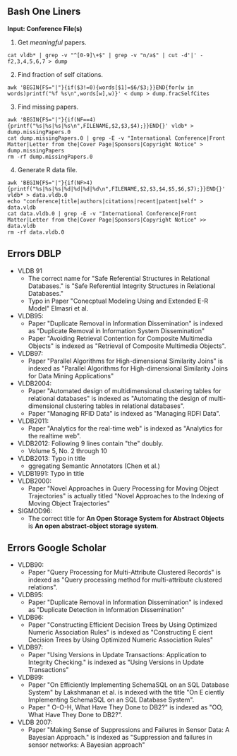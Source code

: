 ## Bash One Liners
__Input: Conference File(s)__

1. Get _meaningful_ papers.
```
cat vldb* | grep -v "^[0-9]\+$" | grep -v "n/a$" | cut -d'|' -f2,3,4,5,6,7 > dump
```
2. Find fraction of self citations.
```
awk 'BEGIN{FS="|"}{if($3!=0){words[$1]=$6/$3;}}END{for(w in words)printf("%f %s\n",words[w],w)}' < dump > dump.fracSelfCites
```
3. Find missing papers.
```
awk 'BEGIN{FS="|"}{if(NF==4){printf("%s|%s|%s|%s\n",FILENAME,$2,$3,$4);}}END{}' vldb* > dump.missingPapers.0
cat dump.missingPapers.0 | grep -E -v "International Conference|Front Matter|Letter from the|Cover Page|Sponsors|Copyright Notice" > dump.missingPapers
rm -rf dump.missingPapers.0
```
4. Generate R data file.
```
awk 'BEGIN{FS="|"}{if(NF>4){printf("%s|%s|%s|%d|%d|%d|%d\n",FILENAME,$2,$3,$4,$5,$6,$7);}}END{}' vldb* > data.vldb.0
echo "conference|title|authors|citations|recent|patent|self" > data.vldb
cat data.vldb.0 | grep -E -v "International Conference|Front Matter|Letter from the|Cover Page|Sponsors|Copyright Notice" >> data.vldb
rm -rf data.vldb.0
```

## Errors DBLP
* VLDB 91
  * The correct name for "Safe Referential Structures in Relational Databases." is "Safe Referential Integrity Structures in Relational Databases."
  * Typo in Paper "Conecptual Modeling Using and Extended E-R Model" Elmasri et al.
* VLDB95:
  * Paper "Duplicate Removal in Information Dissemination" is indexed as "Duplicate Removal in Information System Dissemination"
  * Paper "Avoiding Retrieval Contention for Composite Multimedia Objects" is indexed as "Retrieval of Composite Multimedia Objects".
* VLDB97:
  * Paper "Parallel Algorithms for High-dimensional Similarity Joins" is indexed as "Parallel Algorithms for High-dimensional Similarity Joins for Data Mining Applications"
* VLDB2004:
  * Paper "Automated design of multidimensional clustering tables for relational databases" is indexed as "Automating the design of multi-dimensional clustering tables in relational databases".
  * Paper "Managing RFID Data" is indexed as "Managing RDFI Data".
* VLDB2011: 
  * Paper "Analytics for the real-time web" is indexed as "Analytics for the realtime web".
* VLDB2012: Following 9 lines contain "the" doubly. 
  * Volume 5, No. 2 through 10
* VLDB2013: Typo in title
  * ggregating Semantic Annotators (Chen et al.)
* VLDB1991: Typo in title
* VLDB2000:
  * Paper "Novel Approaches in Query Processing for Moving Object Trajectories" is actually titled "Novel Approaches to the Indexing of Moving Object Trajectories"
* SIGMOD96:
  * The correct title for __An Open Storage System for Abstract Objects__ is __An open abstract-object storage system__.

## Errors Google Scholar
* VLDB90:
  * Paper "Query Processing for Multi-Attribute Clustered Records" is indexed as "Query processing method for multi-attribute clustered relations".
* VLDB95:
  * Paper "Duplicate Removal in Information Dissemination" is indexed as "Duplicate Detection in Information Dissemination"
* VLDB96:
  * Paper "Constructing Efficient Decision Trees by Using Optimized Numeric Association Rules" is indexed as "Constructing E cient Decision Trees by Using Optimized Numeric Association Rules"
* VLDB97:
  * Paper "Using Versions in Update Transactions: Application to Integrity Checking." is indexed as "Using Versions in Update Transactions"
* VLDB99:
  * Paper "On Efficiently Implementing SchemaSQL on an SQL Database System" by Lakshmanan et al. is indexed with the title "On E ciently Implementing SchemaSQL on an SQL Database System".
  * Paper " O-O-H, What Have They Done to DB2?" is indexed as "OO, What Have They Done to DB2?".
* VLDB 2007:
  * Paper "Making Sense of Suppressions and Failures in Sensor Data: A Bayesian Approach." is indexed as "Suppression and failures in sensor networks: A Bayesian approach"

